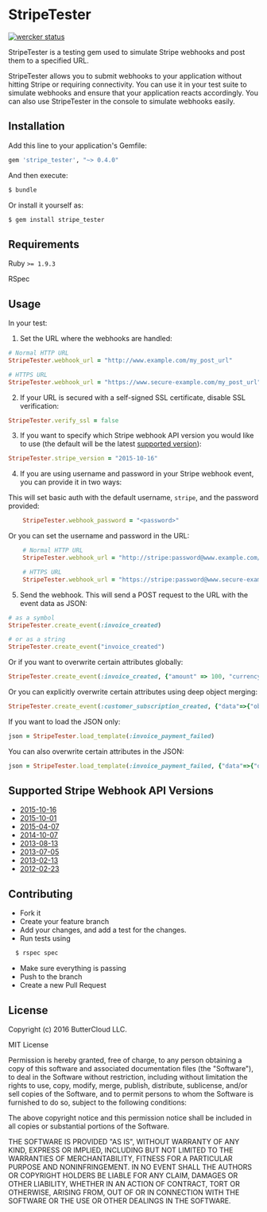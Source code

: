 # StripeTester

[![wercker status](https://app.wercker.com/status/b7beba8a128a081bdeec003a15aafbaa "wercker status")](https://app.wercker.com/project/bykey/b7beba8a128a081bdeec003a15aafbaa)

StripeTester is a testing gem used to simulate Stripe webhooks and post them to a specified URL.

StripeTester allows you to submit webhooks to your application without hitting Stripe or requiring connectivity. You can use it in your test suite to simulate webhooks and ensure that your application reacts accordingly. You can also use StripeTester in the console to simulate webhooks easily.

## Installation

Add this line to your application's Gemfile:
```ruby
gem 'stripe_tester', "~> 0.4.0"
```
And then execute:
```bash
$ bundle
```
Or install it yourself as:
```bash
$ gem install stripe_tester
```

## Requirements

Ruby `>= 1.9.3`

RSpec

## Usage

In your test:

1. Set the URL where the webhooks are handled:
  ```ruby
  # Normal HTTP URL
  StripeTester.webhook_url = "http://www.example.com/my_post_url"

  # HTTPS URL
  StripeTester.webhook_url = "https://www.secure-example.com/my_post_url"
  ```

2. If your URL is secured with a self-signed SSL certificate, disable SSL verification:
  ```ruby
  StripeTester.verify_ssl = false
  ```

3. If you want to specify which Stripe webhook API version you would like to use (the default will be the latest [supported version](https://github.com/buttercloud/stripe_tester#supported-stripe-webhook-api-versions)):
  ```ruby
  StripeTester.stripe_version = "2015-10-16"
  ```

4. If you are using username and password in your Stripe webhook event, you can provide it in two ways:

  This will set basic auth with the default username, `stripe`, and the password provided:
  ```ruby
      StripeTester.webhook_password = "<password>"
  ```
  Or you can set the username and password in the URL:
  ```ruby
      # Normal HTTP URL
      StripeTester.webhook_url = "http://stripe:password@www.example.com/my_post_url"

      # HTTPS URL
      StripeTester.webhook_url = "https://stripe:password@www.secure-example.com/my_post_url"
  ```

5. Send the webhook. This will send a POST request to the URL with the event data as JSON:
  ```ruby
  # as a symbol
  StripeTester.create_event(:invoice_created)

  # or as a string
  StripeTester.create_event("invoice_created")
  ```

  Or if you want to overwrite certain attributes globally:
  ```ruby
  StripeTester.create_event(:invoice_created, {"amount" => 100, "currency" => 'gbp'})
  ```

  Or you can explicitly overwrite certain attributes using deep object merging:
  ```ruby
  StripeTester.create_event(:customer_subscription_created, {"data"=>{"object"=>{"plan"=>{"id"=>"gold-v1"}}}}, :method=>:merge)
  ```

  If you want to load the JSON only:
  ```ruby
  json = StripeTester.load_template(:invoice_payment_failed)
  ```

  You can also overwrite certain attributes in the JSON:
  ```ruby
  json = StripeTester.load_template(:invoice_payment_failed, {"data"=>{"object"=>{"customer"=>"cus_MYCUSTOMERID"}}}, :method=>:merge)
  ```

## Supported Stripe Webhook API Versions

* [2015-10-16](https://github.com/buttercloud/stripe_tester/blob/master/supported_webhook_versions.md#version-2015-10-16)
* [2015-10-01](https://github.com/buttercloud/stripe_tester/blob/master/supported_webhook_versions.md#version-2015-10-01)
* [2015-04-07](https://github.com/buttercloud/stripe_tester/blob/master/supported_webhook_versions.md#version-2015-04-07)
* [2014-10-07](https://github.com/buttercloud/stripe_tester/blob/master/supported_webhook_versions.md#version-2014-10-07)
* [2013-08-13](https://github.com/buttercloud/stripe_tester/blob/master/supported_webhook_versions.md#version-2013-08-13)
* [2013-07-05](https://github.com/buttercloud/stripe_tester/blob/master/supported_webhook_versions.md#version-2013-07-05)
* [2013-02-13](https://github.com/buttercloud/stripe_tester/blob/master/supported_webhook_versions.md#version-2013-02-13)
* [2012-02-23](https://github.com/buttercloud/stripe_tester/blob/master/supported_webhook_versions.md#version-2012-02-23)

## Contributing

* Fork it
* Create your feature branch
* Add your changes, and add a test for the changes.
* Run tests using

```bash
  $ rspec spec
```
* Make sure everything is passing
* Push to the branch
* Create a new Pull Request

## License

Copyright (c) 2016 ButterCloud LLC.

MIT License

Permission is hereby granted, free of charge, to any person obtaining
a copy of this software and associated documentation files (the
"Software"), to deal in the Software without restriction, including
without limitation the rights to use, copy, modify, merge, publish,
distribute, sublicense, and/or sell copies of the Software, and to
permit persons to whom the Software is furnished to do so, subject to
the following conditions:

The above copyright notice and this permission notice shall be
included in all copies or substantial portions of the Software.

THE SOFTWARE IS PROVIDED "AS IS", WITHOUT WARRANTY OF ANY KIND,
EXPRESS OR IMPLIED, INCLUDING BUT NOT LIMITED TO THE WARRANTIES OF
MERCHANTABILITY, FITNESS FOR A PARTICULAR PURPOSE AND
NONINFRINGEMENT. IN NO EVENT SHALL THE AUTHORS OR COPYRIGHT HOLDERS BE
LIABLE FOR ANY CLAIM, DAMAGES OR OTHER LIABILITY, WHETHER IN AN ACTION
OF CONTRACT, TORT OR OTHERWISE, ARISING FROM, OUT OF OR IN CONNECTION
WITH THE SOFTWARE OR THE USE OR OTHER DEALINGS IN THE SOFTWARE.
